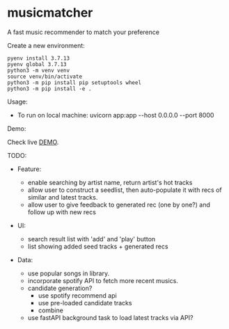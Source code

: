 # musicmatcher
A fast music recommender to match your preference

Create a new environment:
```
pyenv install 3.7.13
pyenv global 3.7.13
python3 -m venv venv
source venv/bin/activate
python3 -m pip install pip setuptools wheel
python3 -m pip install -e .
```

Usage:
- To run on local machine: uvicorn app:app --host 0.0.0.0 --port 8000

Demo:

Check live [DEMO](https://musicmatcher21.herokuapp.com/).

TODO:

- Feature:

	- enable searching by artist name, return artist's hot tracks
	- allow user to construct a seedlist, then auto-populate it with recs of similar and latest tracks.
	- allow user to give feedback to generated rec (one by one?) and follow up with new recs
- UI:
	- search result list with 'add' and 'play' button
	- list showing added seed tracks + generated recs
- Data:
	- use popular songs in library.
	- incorporate spotify API to fetch more recent musics.
	- candidate generation?
		- use spotify recommend api
		- use pre-loaded candidate tracks
		- combine
	- use fastAPI background task to load latest tracks via API?
